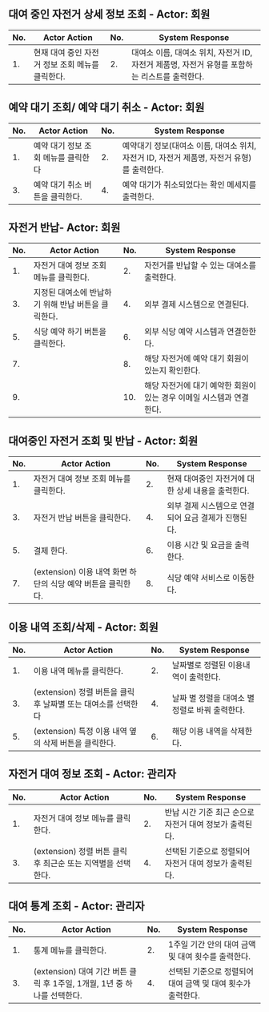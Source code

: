 ## 대여 중인 자전거 상세 정보 조회 - Actor: 회원

| No. | Actor Action                                                                                                                                     | No. | System Response                                    |
| --- | ------------------------------------------------------------------------------------------------------------------------------------------------ | --- | -------------------------------------------------- |
| 1.  | 현재 대여 중인 자전거 정보 조회 메뉴를 클릭한다.  | 2.  |  대여소 이름, 대여소 위치, 자전거 ID, 자전거 제품명, 자전거 유형를 포함하는 리스트를 출력한다.  |

## 예약 대기 조회/ 예약 대기 취소 - Actor: 회원

| No. | Actor Action                                                | No. | System Response                                    |
| --- | ----------------------------------------------------------- | --- | -------------------------------------------------- |
| 1.  | 예약 대기 정보 조회 메뉴를 클릭한다        | 2.  | 예약대기 정보(대여소 이름, 대여소 위치, 자전거 ID, 자전거 제품명, 자전거 유형)를 출력한다.                 |
| 3.  |  예약 대기 취소 버튼을 클릭한다. | 4.  | 예약 대기가 취소되었다는 확인 메세지를 출력한다. |

## 자전거 반납- Actor: 회원

| No. | Actor Action                                         | No. | System Response                                   |
| --- | ---------------------------------------------------- | --- | ------------------------------------------------- |
| 1.  | 자전거 대여 정보 조회 메뉴를 클릭한다. | 2.  | 자전거를 반납할 수 있는 대여소를 출력한다. |
| 3.  | 지정된 대여소에 반납하기 위해 반납 버튼을 클릭한다. | 4.  | 외부 결제 시스템으로 연결된다.  |
| 5.  | 식당 예약 하기 버튼을 클릭한다. | 6.  | 외부 식당 예약 시스템과 연결한한다.  |
| 7.  |                                  | 8.  | 해당 자전거에 예약  대기 회원이 있는지 확인한다. |
| 9.  |                                  | 10.  | 해당 자전거에 대기 예약한 회원이 있는 경우 이메일 시스템과 연결 한다.  |

## 대여중인 자전거 조회 및 반납 - Actor: 회원

| No. | Actor Action | No. | System Response |
| --- | --- | --- | --- |
| 1.  | 자전거 대여 정보 조회 메뉴를 클릭한다. | 2.  | 현재 대여중인 자전거에 대한 상세 내용을 출력한다. |
| 3.  | 자전거 반납 버튼을 클릭한다. | 4.  | 외부 결제 시스템으로 연결되어 요금 결제가 진행된다. |
| 5. | 결제 한다. | 6. | 이용 시간 및 요금을 출력한다. |
| 7. | (extension) 이용 내역 화면 하단의 식당 예약 버튼을 클릭한다. | 8. | 식당 예약 서비스로 이동한다. |

## 이용 내역 조회/삭제 - Actor: 회원

| No. | Actor Action | No. | System Response |
| --- | --- | --- | --- |
| 1.  | 이용 내역 메뉴를 클릭한다. | 2.  | 날짜별로 정렬된 이용내역이 출력한다. |
| 3.  | (extension) 정렬 버튼을 클릭 후 날짜별 또는 대여소를 선택한다 | 4.  | 날짜 별 정렬을 대여소 별 정렬로 바꿔 출력한다. |
| 5. | (extension) 특정 이용 내역 옆의 삭제 버튼을 클릭한다. | 6. | 해당 이용 내역을 삭제한다. |

## 자전거 대여 정보 조회 - Actor: 관리자

| No. | Actor Action | No. | System Response |
| --- | --- | --- | --- |
| 1.  | 자전거 대여 정보 메뉴를 클릭한다. | 2. | 반납 시간 기준 최근 순으로 자전거 대여 정보가 출력된다. |
| 3.  | (extension) 정렬 버튼 클릭 후 최근순 또는 지역별을 선택한다. | 4.  | 선택된 기준으로 정렬되어 자전거 대여 정보가 출력된다. |

## 대여 통계 조회 - Actor: 관리자

| No. | Actor Action | No. | System Response |
| --- | --- | --- | --- |
| 1.  | 통계 메뉴를 클릭한다. | 2. | 1주일 기간 안의 대여 금액 및 대여 횟수를 출력한다. |
| 3.  | (extension) 대여 기간 버튼 클릭 후 1주일, 1개월, 1년 중 하나를 선택한다. | 4.  | 선택된 기준으로 정렬되어 대여 금액 및 대여 횟수가 출력한다. |
